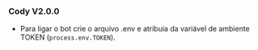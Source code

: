 ### Cody V2.0.0

- Para ligar o bot crie o arquivo .env e atribuia da variável de ambiente TOKEN (`process.env.TOKEN`).
